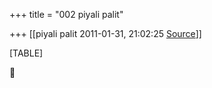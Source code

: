 +++
title = "002 piyali palit"

+++
[[piyali palit	2011-01-31, 21:02:25 [Source](https://groups.google.com/g/bvparishat/c/o0w7s_HiF1E)]]



[TABLE]



